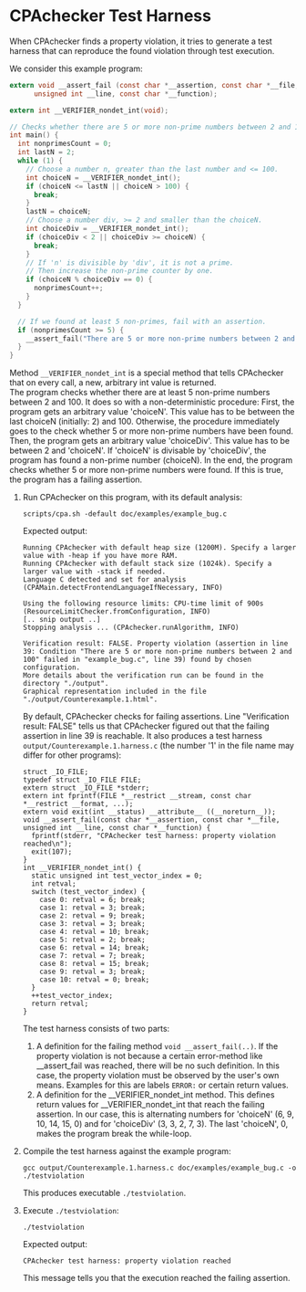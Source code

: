 <!--
This file is part of CPAchecker,
a tool for configurable software verification:
https://cpachecker.sosy-lab.org

SPDX-FileCopyrightText: 2007-2020 Dirk Beyer <https://www.sosy-lab.org>

SPDX-License-Identifier: Apache-2.0
-->

# CPAchecker Test Harness

When CPAchecker finds a property violation, it tries to generate a test harness
that can reproduce the found violation through test execution.

We consider this example program:

```c
extern void __assert_fail (const char *__assertion, const char *__file,
      unsigned int __line, const char *__function);

extern int __VERIFIER_nondet_int(void);

// Checks whether there are 5 or more non-prime numbers between 2 and 100.
int main() {
  int nonprimesCount = 0;
  int lastN = 2;
  while (1) {
    // Choose a number n, greater than the last number and <= 100.
    int choiceN = __VERIFIER_nondet_int();
    if (choiceN <= lastN || choiceN > 100) {
      break;
    }
    lastN = choiceN;
    // Choose a number div, >= 2 and smaller than the choiceN.
    int choiceDiv = __VERIFIER_nondet_int();
    if (choiceDiv < 2 || choiceDiv >= choiceN) {
      break;
    }
    // If 'n' is divisible by 'div', it is not a prime.
    // Then increase the non-prime counter by one.
    if (choiceN % choiceDiv == 0) {
      nonprimesCount++;
    }
  }

  // If we found at least 5 non-primes, fail with an assertion.
  if (nonprimesCount >= 5) {
    __assert_fail("There are 5 or more non-prime numbers between 2 and 100", "example_bug.c", 39, "main");
  }
}
```

Method `__VERIFIER_nondet_int` is a special method that tells CPAchecker
that on every call, a new, arbitrary int value is returned.  
The program checks whether there are at least 5 non-prime numbers between
2 and 100.
It does so with a non-deterministic procedure:
First, the program gets an arbitrary value 'choiceN'.
This value has to be between the last choiceN (initially: 2)
and 100. Otherwise, the procedure immediately goes to the check
whether 5 or more non-prime numbers have been found.
Then, the program gets an arbitrary value 'choiceDiv'.
This value has to be between 2 and 'choiceN'.
If 'choiceN' is divisable by 'choiceDiv',
the program has found a non-prime number (choiceN).
In the end, the program checks whether 5 or more non-prime numbers were found.
If this is true, the program has a failing assertion.

1. Run CPAchecker on this program, with its default analysis:
    ```
    scripts/cpa.sh -default doc/examples/example_bug.c
    ```
    Expected output:
    ```
    Running CPAchecker with default heap size (1200M). Specify a larger value with -heap if you have more RAM.
    Running CPAchecker with default stack size (1024k). Specify a larger value with -stack if needed.
    Language C detected and set for analysis (CPAMain.detectFrontendLanguageIfNecessary, INFO)
    
    Using the following resource limits: CPU-time limit of 900s (ResourceLimitChecker.fromConfiguration, INFO)
    [.. snip output ..]
    Stopping analysis ... (CPAchecker.runAlgorithm, INFO)
    
    Verification result: FALSE. Property violation (assertion in line 39: Condition "There are 5 or more non-prime numbers between 2 and 100" failed in "example_bug.c", line 39) found by chosen configuration.
    More details about the verification run can be found in the directory "./output".
    Graphical representation included in the file "./output/Counterexample.1.html".
    ```
    By default, CPAchecker checks for failing assertions.
    Line "Verification result: FALSE" tells us that CPAchecker figured out that
    the failing assertion in line 39 is reachable.
    It also produces a test harness `output/Counterexample.1.harness.c`
    (the number '1' in the file name may differ for other programs):
    ```
    struct _IO_FILE;
    typedef struct _IO_FILE FILE;
    extern struct _IO_FILE *stderr;
    extern int fprintf(FILE *__restrict __stream, const char *__restrict __format, ...);
    extern void exit(int __status) __attribute__ ((__noreturn__));
    void __assert_fail(const char *__assertion, const char *__file, unsigned int __line, const char *__function) {
      fprintf(stderr, "CPAchecker test harness: property violation reached\n");
      exit(107);
    }
    int __VERIFIER_nondet_int() {
      static unsigned int test_vector_index = 0;
      int retval;
      switch (test_vector_index) {
        case 0: retval = 6; break;
        case 1: retval = 3; break;
        case 2: retval = 9; break;
        case 3: retval = 3; break;
        case 4: retval = 10; break;
        case 5: retval = 2; break;
        case 6: retval = 14; break;
        case 7: retval = 7; break;
        case 8: retval = 15; break;
        case 9: retval = 3; break;
        case 10: retval = 0; break;
      }
      ++test_vector_index;
      return retval;
    }
    ```
    The test harness consists of two parts:
    1. A definition for the failing method `void __assert_fail(..)`.
       If the property violation is not because a certain error-method like __assert_fail was reached,
       there will be no such definition. In this case, the property violation must be observed by the user's own means.
       Examples for this are labels `ERROR:` or certain return values.
    2. A definition for the __VERIFIER_nondet_int method.
        This defines return values for __VERIFIER_nondet_int
        that reach the failing assertion.
        In our case, this is alternating numbers for 'choiceN' (6, 9, 10, 14, 15, 0)
        and for 'choiceDiv' (3, 3, 2, 7, 3).
        The last 'choiceN', 0, makes the program break the while-loop.

2. Compile the test harness against the example program:
    ```
    gcc output/Counterexample.1.harness.c doc/examples/example_bug.c -o ./testviolation
    ```
    This produces executable `./testviolation`.

3. Execute `./testviolation`:
    ```
    ./testviolation
    ```
    Expected output:
    ```
    CPAchecker test harness: property violation reached
    ```
    
    This message tells you that the execution reached the failing assertion.
